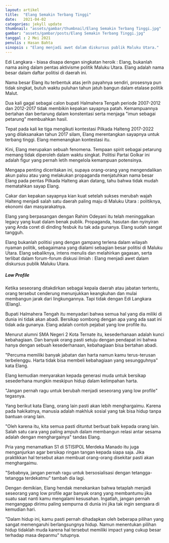 ```yaml
---
layout: artikel
title:  "Elang Semakin Terbang Tinggi"
date:   2021-04-02
categories: jekyll update
thumbnail: "assets/gambar/thumbnail/Elang Semakin Terbang Tinggi.jpg"
gambar: "assets/gambar/posts/Elang Semakin Terbang Tinggi.jpg"
tanggal : 2 Mei 2021
penulis : Hasan Bahta
sinopsis : "Elang menjadi awet dalam diskursus publik Maluku Utara."
---
```

Edi Langkara - biasa disapa dengan singkatan heroik : Elang, bukanlah nama asing dalam pentas aktivisme politik Maluku Utara. Elang adalah nama besar dalam daftar politisi di daerah ini. <!--sambung-->

Nama besar Elang itu terbentuk atas jerih payahnya sendiri, prosesnya pun tidak singkat, butuh waktu puluhan tahun jatuh bangun dalam etalase politik Malut.

Dua kali gagal sebagai calon bupati Halmahera Tengah periode 2007-2012 dan 2012-2017 tidak membikin kepakan sayapnya patah. Kemampuannya bertahan dan bertarung dalam konstentasi serta menjaga "imun sebagai petarung" membuahkan hasil.

Tepat pada kali ke tiga mengikuti kontestasi Pilkada Halteng 2017-2022 yang dilaksanakan tahun 2017 silam, Elang merentangkan sayapnya untuk terbang tinggi. Elang memenangkan kontestasi itu.

Kini, Elang merupakan sebuah fenomena. Tempaan spirit sebagai petarung memang tidak diperoleh dalam waktu singkat. Politisi Partai Golkar ini adalah figur yang pernah letih mengelola kemampuan potensinya.

Mengapa penting diceritakan ini, supaya orang-orang yang mengendalikan akun palsu atau yang melakukan propaganda menjatuhkan nama besar Elang pada pentas Pilkada Halteng akan datang, tahu bahwa tidak mudah mematahkan sayap Elang.

Cakar dan kepakan sayapnya kian kuat setelah sukses merubah wajah Halteng menjadi salah satu daerah paling maju di Maluku Utara : politiknya, ekonomi dan masyarakatnya.

Elang yang berpasangan dengan Rahim Odeyani itu telah meninggalkan legacy yang kuat dalam benak publik. Propaganda, hasutan dan nyinyiran yang Anda coret di dinding fesbuk itu tak ada gunanya. Elang sudah sangat tangguh.

Elang bukanlah politisi yang dengan gampang terlena dalam wilayah nyaman politik, sebagaimana yang dialami sebagian besar politisi di Maluku Utara. Elang sebaliknya, intens menulis dan melahirkan gagasan, serta terlibat dalam forum-forum diskusi ilmiah : Elang menjadi awet dalam diskursus publik Maluku Utara.

##### Low Profile
Ketika seseorang ditakdirkan sebagai kepala daerah atau jabatan tertentu, orang tersebut cenderung menunjukkan keangkuhan dan mulai membangun jarak dari lingkungannya. Tapi tidak dengan Edi Langkara (Elang).

Bupati Halmahera Tengah itu menyadari bahwa semua hal yang dia miliki di dunia ini tidak akan abadi. Bersikap sombong dengan apa yang ada saat ini tidak ada gunanya. Elang adalah contoh pejabat  yang low profile itu.

Menurut alumni SMA Negeri 2 Kota Ternate itu, kesederhanaan adalah kunci kebahagiaan. Dan banyak orang pasti setuju  dengan pendapat ini bahwa hanya dengan sebuah kesederhanaan, kebahagiaan bisa bertahan  abadi.

"Percuma memiliki banyak jabatan dan harta namun kamu terus-terusan terbelenggu. Harta tidak bisa membeli kebahagiaan yang sesungguhnya" kata Elang.

Elang kemudian menyarakan kepada generasi muda untuk bersikap sesederhana mungkin meskipun hidup dalam kelimpahan harta.

"Jangan pernah ragu untuk berubah menjadi seseorang yang low profile" tegasnya.

Yang berikut kata Elang, orang lain pasti akan lebih menghargaimu. Karena pada hakikatnya, manusia adalah makhluk sosial yang tak bisa hidup tanpa bantuan orang lain.

"Oleh karena itu, kita semua pasti dituntut berbuat baik kepada orang lain. Salah satu cara yang paling ampuh dalam membangun relasi antar sesama adalah dengan menghargainya" tandas Elang.

Pria yang menamatkan S1 di STISIPOL Merdeka Manado itu juga menganjurkan agar bersikap ringan tangan kepada siapa saja. Jika praktikkan hal tersebut akan membuat orang-orang disekitar pasti akan menghargaimu.

"Sebabnya, jangan pernah ragu untuk bersosialisasi dengan tetangga-tetangga terdekatmu" tambah dia lagi.

Dengan demikian, Elang hendak menekankan bahwa tetaplah menjadi seseorang yang low profile agar banyak orang yang membantumu jika suatu saat nanti kamu mengalami kesusahan. Ingatlah, jangan pernah menganggap dirimu paling sempurna di dunia ini jika tak ingin sengsara di kemudian hari.

"Dalam hidup ini, kamu pasti pernah dihadapkan oleh beberapa pilihan yang sangat memengaruhi berlangsungnya hidup. Namun menentukan pilihan hidup tidaklah muda karena hal tersebut memiliki impact yang cukup besar terhadap masa depanmu" tutupnya.
